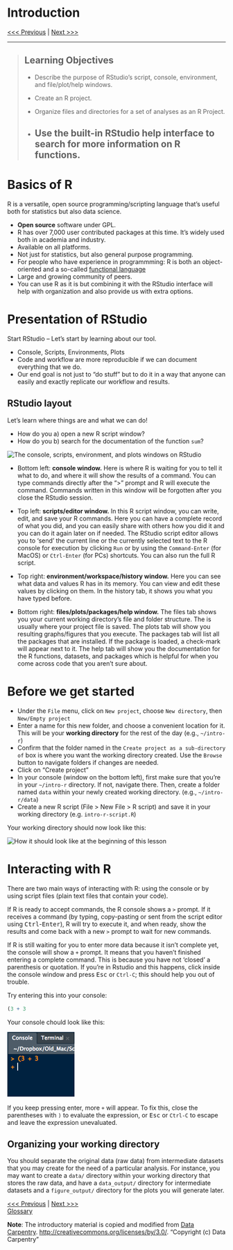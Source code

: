 Introduction
================

[\<\<\< Previous](../README.md) | [Next \>\>\>](02-functions.md)

-----

> ## Learning Objectives
> 
>   - Describe the purpose of RStudio’s script, console, environment,
>     and file/plot/help windows.
> 
>   - Create an R project.
> 
>   - Organize files and directories for a set of analyses as an R
>     Project.
> 
>   - ## Use the built-in RStudio help interface to search for more information on R functions.

# Basics of R

R is a versatile, open source programming/scripting language that’s
useful both for statistics but also data science.

  - **Open source** software under GPL.
  - R has over 7,000 user contributed packages at this time. It’s widely
    used both in academia and industry.
  - Available on all platforms.
  - Not just for statistics, but also general purpose programming.
  - For people who have experience in programmming: R is both an
    object-oriented and a so-called [functional
    language](http://adv-r.had.co.nz/Functional-programming.html)
  - Large and growing community of peers.
  - You can use R as it is but combining it with the RStudio interface
    will help with organization and also provide us with extra options.

# Presentation of RStudio

Start RStudio – Let’s start by learning about our tool.

  - Console, Scripts, Environments, Plots
  - Code and workflow are more reproducible if we can document
    everything that we do.
  - Our end goal is not just to “do stuff” but to do it in a way that
    anyone can easily and exactly replicate our workflow and results.

## RStudio layout

Let’s learn where things are and what we can do\!

  - How do you a) open a new R script window?
  - How do you b) search for the documentation of the function `sum`?

![The console, scripts, environment, and plots windows on
RStudio](https://github.com/connor-french/intro-r/blob/master/images/RStudioLayout.png)

  - Bottom left: **console window.** Here is where R is waiting for you
    to tell it what to do, and where it will show the results of a
    command. You can type commands directly after the “\>” prompt and R
    will execute the command. Commands written in this window will be
    forgotten after you close the RStudio session.

  - Top left: **scripts/editor window.** In this R script window, you
    can write, edit, and save your R commands. Here you can have a
    complete record of what you did, and you can easily share with
    others how you did it and you can do it again later on if needed.
    The RStudio script editor allows you to ‘send’ the current line or
    the currently selected text to the R console for execution by
    clicking `Run` or by using the `Command-Enter` (for MacOS) or
    `Ctrl-Enter` (for PCs) shortcuts. You can also run the full R
    script.

  - Top right: **environment/workspace/history window.** Here you can
    see what data and values R has in its memory. You can view and edit
    these values by clicking on them. In the history tab, it shows you
    what you have typed before.

  - Bottom right: **files/plots/packages/help window.** The files tab
    shows you your current working directory’s file and folder
    structure. The is usually where your project file is saved. The
    plots tab will show you resulting graphs/figures that you execute.
    The packages tab will list all the packages that are installed. If
    the package is loaded, a check-mark will appear next to it. The help
    tab will show you the documentation for the R functions, datasets,
    and packages which is helpful for when you come across code that you
    aren’t sure about.

# Before we get started

  - Under the `File` menu, click on `New project`, choose `New
    directory`, then `New/Empty project`
  - Enter a name for this new folder, and choose a convenient location
    for it. This will be your **working directory** for the rest of the
    day (e.g., `~/intro-r`)
  - Confirm that the folder named in the `Create project as a
    sub-directory of` box is where you want the working directory
    created. Use the `Browse` button to navigate folders if changes are
    needed.
  - Click on “Create project”
  - In your console (window on the bottom left), first make sure that
    you’re in your `~/intro-r` directory. If not, navigate there. Then,
    create a folder named `data` within your newly created working
    directory. (e.g., `~/intro-r/data`)
  - Create a new R script (File \> New File \> R script) and save it in
    your working directory (e.g. `intro-r-script.R`)

Your working directory should now look like this:

![How it should look like at the beginning of this
lesson](../images/r_starting_how_it_should_like.png)

# Interacting with R

There are two main ways of interacting with R: using the console or by
using script files (plain text files that contain your code).

If R is ready to accept commands, the R console shows a `>` prompt. If
it receives a command (by typing, copy-pasting or sent from the script
editor using <kbd>Ctrl</kbd>-<kbd>Enter</kbd>), R will try to execute
it, and when ready, show the results and come back with a new `>` prompt
to wait for new commands.

If R is still waiting for you to enter more data because it isn’t
complete yet, the console will show a `+` prompt. It means that you
haven’t finished entering a complete command. This is because you have
not ‘closed’ a parenthesis or quotation. If you’re in Rstudio and this
happens, click inside the console window and press <kbd>Esc</kbd> or
`Ctrl-C`; this should help you out of trouble.

Try entering this into your console:

``` r
(3 + 3
```

Your console chould look like this:

![](../images/unclosed-parentheses.png)

If you keep pressing enter, more `+` will appear. To fix this, close the
parentheses with `)` to evaluate the expression, or <kbd>Esc</kbd> or
`Ctrl-C` to escape and leave the expression unevaluated.

## Organizing your working directory

You should separate the original data (raw data) from intermediate
datasets that you may create for the need of a particular analysis. For
instance, you may want to create a `data/` directory within your working
directory that stores the raw data, and have a `data_output/` directory
for intermediate datasets and a `figure_output/` directory for the plots
you will generate later.

[\<\<\< Previous](../README.md) | [Next \>\>\>](02-functions.md)  
[Glossary](glossary.md)

**Note**: The introductory material is copied and modified from [Data
Carpentry](http://datacarpentry.org).
<http://creativecommons.org/licenses/by/3.0/>. “Copyright (c) Data
Carpentry”
